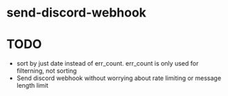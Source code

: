 # send-discord-webhook

# TODO

- sort by just date instead of err_count. err_count is only used for filterning, not sorting
- Send discord webhook without worrying about rate limiting or message length limit
